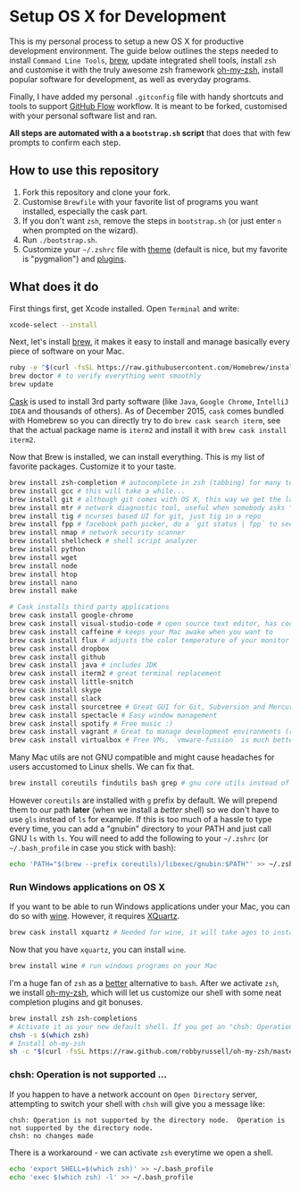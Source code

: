 # Setup OS X for Development

This is my personal process to setup a new OS X for productive development environment. The guide below outlines the 
steps needed to install `Command Line Tools`, [brew](http://brew.sh/), update integrated shell tools, install `zsh` and 
customise it with the truly awesome zsh framework [oh-my-zsh](https://github.com/robbyrussell/oh-my-zsh), install popular
software for development, as well as everyday programs.

Finally, I have added my personal `.gitconfig` file with handy shortcuts and tools to support 
[GitHub Flow](https://guides.github.com/introduction/flow/) workflow. It is meant to be forked, customised with your 
personal software list and ran.

**All steps are automated with a a `bootstrap.sh` script** that does that with few prompts to confirm each step. 

## How to use this repository

1. Fork this repository and clone your fork.
2. Customise `Brewfile` with your favorite list of programs you want installed, especially the cask part.
3. If you don't want `zsh`, remove the steps in `bootstrap.sh` (or just enter `n` when prompted on the wizard).
4. Run `./bootstrap.sh`.
5. Customize your `~/.zshrc` file with [theme](https://wiki.github.com/robbyrussell/oh-my-zsh/themes) (default is nice, 
but my favorite is "pygmalion") and [plugins](https://github.com/robbyrussell/oh-my-zsh/wiki/Plugins).

## What does it do

First things first, get Xcode installed. Open `Terminal` and write:

```bash
xcode-select --install
```

Next, let's install [brew](http://brew.sh/), it makes it easy to install and
manage basically every piece of software on your Mac.

```bash
ruby -e "$(curl -fsSL https://raw.githubusercontent.com/Homebrew/install/master/install)"
brew doctor # to verify everything went smoothly
brew update
```

[Cask](https://github.com/caskroom/homebrew-cask) is used to install 3rd party software (like `Java`, `Google Chrome`, 
`IntelliJ IDEA` and thousands of others). As of December 2015, `cask` comes bundled with Homebrew so you can directly 
try to do `brew cask search iterm`, see that the actual package name is `iterm2` and install it with 
`brew cask install iterm2`.

Now that Brew is installed, we can install everything. This is my list of favorite packages. Customize it to your taste.

```bash
brew install zsh-completion # autocomplete in zsh (tabbing) for many tools
brew install gcc # this will take a while...
brew install git # although git comes with OS X, this way we get the latest version
brew install mtr # network diagnostic tool, useful when somebody asks "did the internet just stop?"
brew install tig # ncurses based UI for git, just tig in a repo
brew install fpp # facebook path picker, do a `git status | fpp` to see what it can do
brew install nmap # network security scanner
brew install shellcheck # shell script analyzer
brew install python
brew install wget
brew install node
brew install htop
brew install nano
brew install make

# Cask installs third party applications
brew cask install google-chrome
brew cask install visual-studio-code # open source text editor, has cool VCS features
brew cask install caffeine # keeps your Mac awake when you want to
brew cask install flux # adjusts the color temperature of your monitor to ease it on your eyes
brew cask install dropbox
brew cask install github
brew cask install java # includes JDK
brew cask install iterm2 # great terminal replacement
brew cask install little-snitch
brew cask install skype
brew cask install slack
brew cask install sourcetree # Great GUI for Git, Subversion and Mercurial
brew cask install spectacle # Easy window management
brew cask install spotify # Free music :)
brew cask install vagrant # Great to manage development environments (requires VM software)
brew cask install virtualbox # Free VMs, `vmware-fussion` is much better but requires $$$
```

Many Mac utils are not GNU compatible and might cause headaches for users accustomed to Linux shells. We can fix that.

```bash
brew install coreutils findutils bash grep # gnu core utils instead of the old and weird ones shipped with MacOS
```

However `coreutils` are installed with `g` prefix by default. We will prepend them to our path **later** (when we 
install a *better* shell) so we don't have to use `gls` instead of `ls` for example. If this is too much of a hassle to 
type every time, you can add a "gnubin" directory to your PATH and just call GNU `ls` with `ls`. You will need to add 
the following to your `~/.zshrc` (or `~/.bash_profile` in case you stick with bash):

```bash
echo 'PATH="$(brew --prefix coreutils)/libexec/gnubin:$PATH"' >> ~/.zshrc
```

### Run Windows applications on OS X

If you want to be able to run Windows applications under your Mac, you can do so with [wine](https://www.winehq.org/). However, it requires [XQuartz](http://xquartz.macosforge.org/landing/).

```bash
brew cask install xquartz # Needed for wine, it will take ages to install, be patient
```

Now that you have `xquartz`, you can install `wine`.

```bash
brew install wine # run windows programs on your Mac
```

I'm a huge fan of `zsh` as a [better](http://www.slideshare.net/jaguardesignstudio/why-zsh-is-cooler-than-your-shell-16194692)
alternative to `bash`. After we activate `zsh`, we install [oh-my-zsh](https://github.com/robbyrussell/oh-my-zsh), which 
will let us customize our shell with some neat completion plugins and git bonuses.

```bash
brew install zsh zsh-completions
# Activate it as your new default shell. If you get an "chsh: Operation is not supported..." error, read below.
chsh -s $(which zsh)
# Install oh-my-zsh
sh -c "$(curl -fsSL https://raw.github.com/robbyrussell/oh-my-zsh/master/tools/install.sh)"
```

### chsh: Operation is not supported ...

If you happen to have a network account on `Open Directory` server, attempting to switch your shell with `chsh` will 
give you a message like:

```
chsh: Operation is not supported by the directory node.  Operation is not supported by the directory node.
chsh: no changes made
```

There is a workaround - we can activate `zsh` everytime we open a shell.

```bash
echo 'export SHELL=$(which zsh)' >> ~/.bash_profile
echo 'exec $(which zsh) -l' >> ~/.bash_profile
```
